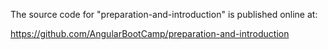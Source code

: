The source code for "preparation-and-introduction" is published online at:

https://github.com/AngularBootCamp/preparation-and-introduction


